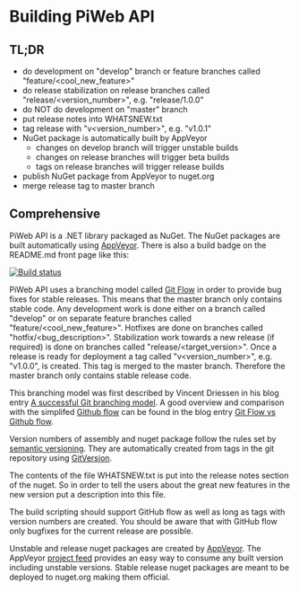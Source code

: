 Building PiWeb API
==================

TL;DR
-----

* do development on "develop" branch or feature branches called "feature/<cool_new_feature>"
* do release stabilization on release branches called "release/<version_number>", e.g. "release/1.0.0"
* do NOT do development on "master" branch
* put release notes into WHATSNEW.txt
* tag release with "v<version_number>", e.g. "v1.0.1"
* NuGet package is automatically built by AppVeyor
    * changes on develop branch will trigger unstable builds
    * changes on release branches will trigger beta builds
    * tags on release branches will trigger release builds
* publish NuGet package from AppVeyor to nuget.org
* merge release tag to master branch

Comprehensive
-------------

PiWeb API is a .NET library packaged as NuGet. The NuGet packages are built automatically using
[AppVeyor](https://ci.appveyor.com/project/czjlorenz/piweb-api). There is also a build badge on
the README.md front page like this:

[![Build status](https://ci.appveyor.com/api/projects/status/q48run5x0ge40h9p?svg=true)](https://ci.appveyor.com/project/czjlorenz/piweb-api)

PiWeb API uses a branching model called
[Git Flow](http://nvie.com/posts/a-successful-git-branching-model/)
in order to provide bug fixes for stable releases. This means that the master branch
only contains stable code. Any development work is done either on a branch called "develop"
or on separate feature branches called "feature/<cool_new_feature>". Hotfixes are done
on branches called "hotfix/<bug_description>". Stabilization work towards a new
release (if required) is done on branches called "release/<target_version>". Once a
release is ready for deployment a tag called "v<version_number>", e.g. "v1.0.0", is
created. This tag is merged to the master branch. Therefore the master branch only
contains stable release code.

This branching model was first described by Vincent Driessen in
his blog entry
[A successful Git branching model](http://nvie.com/posts/a-successful-git-branching-model/).
A good overview and comparison with the simplifed
[Github flow](https://guides.github.com/introduction/flow/) can be found in the blog entry
[Git Flow vs Github flow](https://lucamezzalira.com/2014/03/10/git-flow-vs-github-flow/).

Version numbers of assembly and nuget package follow the rules set by
[semantic versioning](https://semver.org/). They are automatically created
from tags in the git repository using
[GitVersion](https://gitversion.readthedocs.io/en/latest/examples/).

The contents of the file WHATSNEW.txt is put into the release notes section
of the nuget. So in order to tell the users about the great new features
in the new version put a description into this file.

The build scripting should support GitHub flow as well as long as tags with version
numbers are created. You should be aware that with GitHub flow only bugfixes for the
current release are possible.

Unstable and release nuget packages are created by [AppVeyor](https://ci.appveyor.com/project/czjlorenz/piweb-api).
The AppVeyor [project feed](https://ci.appveyor.com/nuget/piweb-api) provides
an easy way to consume any built version including unstable versions.
Stable release nuget packages are meant to be deployed to nuget.org making them
official.